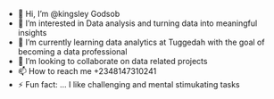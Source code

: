 - 👋 Hi, I’m @kingsley Godsob
- 👀 I’m interested in Data analysis and turning data into meaningful insights
- 🌱 I’m currently learning data analytics at Tuggedah with the goal of becoming a data professional
- 💞️ I’m looking to collaborate on data related projects
- 📫 How to reach me +2348147310241
- ⚡ Fun fact: ... I like challenging and mental stimukating tasks

<!---
kingxzy/kingxzy is a ✨ special ✨ repository because its `README.md` (this file) appears on your GitHub profile.
You can click the Preview link to take a look at your changes.
--->
